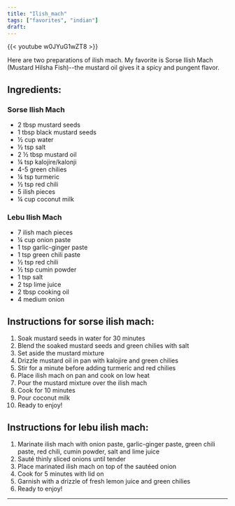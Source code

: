 ```yaml
---
title: "Ilish_mach"
tags: ["favorites", "indian"]
draft: 
---
```


{{< youtube w0JYuG1wZT8 >}}

Here are two preparations of ilish mach. My favorite is Sorse Ilish Mach (Mustard Hilsha Fish)--the mustard oil gives it a spicy and pungent flavor. 

## Ingredients: 

### Sorse Ilish Mach
- 2 tbsp mustard seeds
- 1 tbsp black mustard seeds
- ½ cup water
- ½ tsp salt
- 2 ½ tbsp mustard oil
- ¼ tsp kalojire/kalonji
- 4-5 green chilies
- ¼ tsp turmeric
- ½ tsp red chili
- 5 ilish pieces 
- ¼ cup coconut milk

### Lebu Ilish Mach
- 7 ilish mach pieces
- ¼ cup onion paste
- 1 tsp garlic-ginger paste
- 1 tsp green chili paste
- ½ tsp red chili
- ½ tsp cumin powder
- 1 tsp salt
- 2 tsp lime juice
- 2 tbsp cooking oil
- 4 medium onion

## Instructions for sorse ilish mach:
1. Soak mustard seeds in water for 30 minutes
2. Blend the soaked mustard seeds and green chilies with salt 
3. Set aside the mustard mixture 
4. Drizzle mustard oil in pan with kalojire and green chilies
5. Stir for a minute before adding turmeric and red chilies 
6. Place ilish mach on pan and cook on low heat
7. Pour the mustard mixture over the ilish mach
8. Cook for 10 minutes
9. Pour coconut milk 
10. Ready to enjoy!

## Instructions for lebu ilish mach:
1. Marinate ilish mach with onion paste, garlic-ginger paste, green chili paste, red chili, cumin powder, salt and lime juice
2. Sauté thinly sliced onions until tender
3. Place marinated ilish mach on top of the sautéed onion 
4. Cook for 5 minutes with lid on
5. Garnish with a drizzle of fresh lemon juice and green chilies
6. Ready to enjoy!

---
